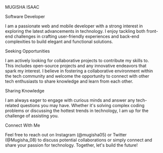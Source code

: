 MUGISHA ISAAC

Software Developer

I am a passionate web and mobile developer with a strong interest in exploring the latest advancements in technology. I enjoy tackling both front-end challenges in crafting user-friendly experiences and back-end complexities to build elegant and functional solutions.

Seeking Opportunities

I am actively looking for collaborative projects to contribute my skills to. This includes open-source projects and any innovative endeavors that spark my interest. I believe in fostering a collaborative environment within the tech community and welcome the opportunity to connect with other tech enthusiasts to share knowledge and learn from each other.

Sharing Knowledge

I am always eager to engage with curious minds and answer any tech-related questions you may have. Whether it's solving complex coding problems or discussing the hottest trends in technology, I am up for the challenge of assisting you.

Connect With Me

Feel free to reach out on  Instagram (@mugisha05) or Twitter (@Mugisha_08) to discuss potential collaborations or simply connect and share your passion for technology. Together, let's build the future!
